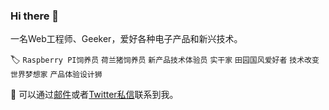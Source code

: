 ### Hi there 👋

一名Web工程师、Geeker，爱好各种电子产品和新兴技术。

🏷️ `Raspberry PI饲养员` `荷兰猪饲养员` `新产品技术体验员` `实干家` `田园国风爱好者` `技术改变世界梦想家` `产品体验设计狮`

📮 可以通过[邮件](mailto:i@ice.gs)或者[Twitter私信](https://twitter.com/iGGICE)联系到我。
